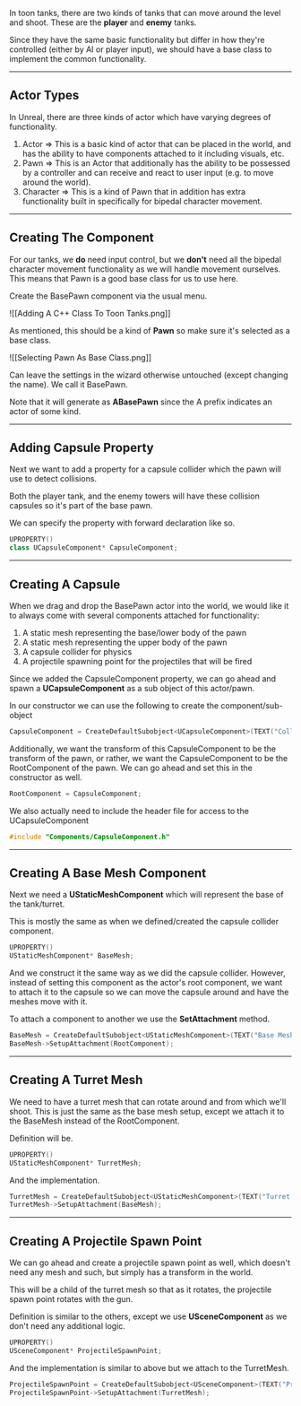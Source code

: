 In toon tanks, there are two kinds of tanks that can move around the level and shoot. These are the **player** and **enemy** tanks.

Since they have the same basic functionality but differ in how they're controlled (either by AI or player input), we should have a base class to implement the common functionality.

---
## Actor Types

In Unreal, there are three kinds of actor which have varying degrees of functionality.

1. Actor => This is a basic kind of actor that can be placed in the world, and has the ability to have components attached to it including visuals, etc.
2. Pawn => This is an Actor that additionally has the ability to be possessed by a controller and can receive and react to user input (e.g. to move around the world).
3. Character => This is a kind of Pawn that in addition has extra functionality built in specifically for bipedal character movement.

---
## Creating The Component

For our tanks, we **do** need input control, but we **don't** need all the bipedal character movement functionality as we will handle movement ourselves. This means that Pawn is a good base class for us to use here.

Create the BasePawn component via the usual menu.

![[Adding A C++ Class To Toon Tanks.png]]

As mentioned, this should be a kind of **Pawn** so make sure it's selected as a base class.

![[Selecting Pawn As Base Class.png]]

Can leave the settings in the wizard otherwise untouched (except changing the name). We call it BasePawn.

Note that it will generate as **ABasePawn** since the A prefix indicates an actor of some kind.

---
## Adding Capsule Property

Next we want to add a property for a capsule collider which the pawn will use to detect collisions.

Both the player tank, and the enemy towers will have these collision capsules so it's part of the base pawn.

We can specify the property with forward declaration like so.

```cpp
UPROPERTY()
class UCapsuleComponent* CapsuleComponent;
```

---
## Creating A Capsule

When we drag and drop the BasePawn actor into the world, we would like it to always come with several components attached for functionality:

1. A static mesh representing the base/lower body of the pawn
2. A static mesh representing the upper body of the pawn
3. A capsule collider for physics
4. A projectile spawning point for the projectiles that will be fired

Since we added the CapsuleComponent property, we can go ahead and spawn a **UCapsuleComponent** as a sub object of this actor/pawn.

In our constructor we can use the following to create the component/sub-object

```cpp
CapsuleComponent = CreateDefaultSubobject<UCapsuleComponent>(TEXT("Collider"));
```

Additionally, we want the transform of this CapsuleComponent to be the transform of the pawn, or rather, we want the CapsuleComponent to be the RootComponent of the pawn. We can go ahead and set this in the constructor as well.

```cpp
RootComponent = CapsuleComponent;
```

We also actually need to include the header file for access to the UCapsuleComponent

```cpp
#include "Components/CapsuleComponent.h"
```

---
## Creating A Base Mesh Component

Next we need a **UStaticMeshComponent** which will represent the base of the tank/turret.

This is mostly the same as when we defined/created the capsule collider component.

```cpp
UPROPERTY()
UStaticMeshComponent* BaseMesh;
```

And we construct it the same way as we did the capsule collider. However, instead of setting this component as the actor's root component, we want to attach it to the capsule so we can move the capsule around and have the meshes move with it.

To attach a component to another we use the **SetAttachment** method.

```cpp
BaseMesh = CreateDefaultSubobject<UStaticMeshComponent>(TEXT("Base Mesh"));
BaseMesh->SetupAttachment(RootComponent);
```

---
## Creating A Turret Mesh

We need to have a turret mesh that can rotate around and from which we'll shoot. This is just the same as the base mesh setup, except we attach it to the BaseMesh instead of the RootComponent.

Definition will be.

```cpp
UPROPERTY()
UStaticMeshComponent* TurretMesh;
```

And the implementation.

```cpp
TurretMesh = CreateDefaultSubobject<UStaticMeshComponent>(TEXT("Turret Mesh"));
TurretMesh->SetupAttachment(BaseMesh);
```

---
## Creating A Projectile Spawn Point

We can go ahead and create a projectile spawn point as well, which doesn't need any mesh and such, but simply has a transform in the world.

This will be a child of the turret mesh so that as it rotates, the projectile spawn point rotates with the gun.

Definition is similar to the others, except we use **USceneComponent** as we don't need any additional logic.

```cpp
UPROPERTY()
USceneComponent* ProjectileSpawnPoint;
```

And the implementation is similar to above but we attach to the TurretMesh.

```cpp
ProjectileSpawnPoint = CreateDefaultSubobject<USceneComponent>(TEXT("Projectile Spawn Point"));
ProjectileSpawnPoint->SetupAttachment(TurretMesh);
```

